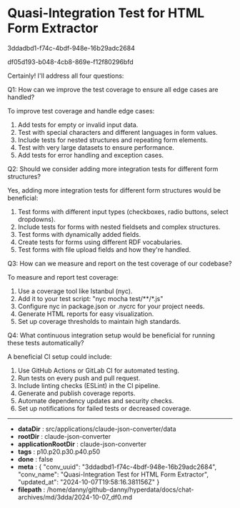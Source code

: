 # Quasi-Integration Test for HTML Form Extractor

3ddadbd1-f74c-4bdf-948e-16b29adc2684

df05d193-b048-4cb8-869e-f12f80296bfd

 Certainly! I'll address all four questions:

Q1: How can we improve the test coverage to ensure all edge cases are handled?

To improve test coverage and handle edge cases:

1. Add tests for empty or invalid input data.
2. Test with special characters and different languages in form values.
3. Include tests for nested structures and repeating form elements.
4. Test with very large datasets to ensure performance.
5. Add tests for error handling and exception cases.

Q2: Should we consider adding more integration tests for different form structures?

Yes, adding more integration tests for different form structures would be beneficial:

1. Test forms with different input types (checkboxes, radio buttons, select dropdowns).
2. Include tests for forms with nested fieldsets and complex structures.
3. Test forms with dynamically added fields.
4. Create tests for forms using different RDF vocabularies.
5. Test forms with file upload fields and how they're handled.

Q3: How can we measure and report on the test coverage of our codebase?

To measure and report test coverage:

1. Use a coverage tool like Istanbul (nyc).
2. Add it to your test script: "nyc mocha test/**/*.js"
3. Configure nyc in package.json or .nycrc for your project needs.
4. Generate HTML reports for easy visualization.
5. Set up coverage thresholds to maintain high standards.

Q4: What continuous integration setup would be beneficial for running these tests automatically?

A beneficial CI setup could include:

1. Use GitHub Actions or GitLab CI for automated testing.
2. Run tests on every push and pull request.
3. Include linting checks (ESLint) in the CI pipeline.
4. Generate and publish coverage reports.
5. Automate dependency updates and security checks.
6. Set up notifications for failed tests or decreased coverage.

---

* **dataDir** : src/applications/claude-json-converter/data
* **rootDir** : claude-json-converter
* **applicationRootDir** : claude-json-converter
* **tags** : p10.p20.p30.p40.p50
* **done** : false
* **meta** : {
  "conv_uuid": "3ddadbd1-f74c-4bdf-948e-16b29adc2684",
  "conv_name": "Quasi-Integration Test for HTML Form Extractor",
  "updated_at": "2024-10-07T19:58:16.381156Z"
}
* **filepath** : /home/danny/github-danny/hyperdata/docs/chat-archives/md/3dda/2024-10-07_df0.md